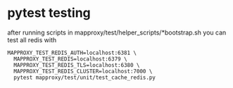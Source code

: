 # pytest testing

after running scripts in mapproxy/test/helper_scripts/*bootstrap.sh you can test all redis with

```
MAPPROXY_TEST_REDIS_AUTH=localhost:6381 \
  MAPPROXY_TEST_REDIS=localhost:6379 \
  MAPPROXY_TEST_REDIS_TLS=localhost:6380 \
  MAPPROXY_TEST_REDIS_CLUSTER=localhost:7000 \
  pytest mapproxy/test/unit/test_cache_redis.py
```
